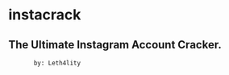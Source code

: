 # instacrack




The Ultimate Instagram Account Cracker. 
---------------------------------------
           by: Leth4lity
            
           
